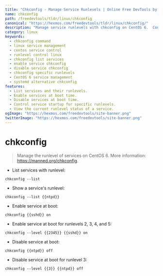 ```yaml
---
title: "Chkconfig - Manage Service Runlevels | Online Free DevTools by Hexmos"
name: chkconfig
path: /freedevtools/tldr/linux/chkconfig
canonical: "https://hexmos.com/freedevtools/tldr/linux/chkconfig/"
description: "Manage service runlevels with chkconfig on CentOS 6.  Control service startup and shutdown behavior at different runlevels. Free online tool, no registration required."
category: linux
keywords:
  - chkconfig command
  - linux service management
  - centos service control
  - runlevel control linux
  - chkconfig list services
  - enable service chkconfig
  - disable service chkconfig
  - chkconfig specific runlevels
  - CentOS 6 service management
  - systemd alternative chkconfig
features:
  - List services and their runlevels.
  - Enable services at boot time.
  - Disable services at boot time.
  - Control service startup for specific runlevels.
  - View the current runlevel status of a service.
ogImage: "https://hexmos.com/freedevtools/site-banner.png"
twitterImage: "https://hexmos.com/freedevtools/site-banner.png"
---
```


# chkconfig

> Manage the runlevel of services on CentOS 6.
> More information: <https://manned.org/chkconfig>.

- List services with runlevel:

`chkconfig --list`

- Show a service's runlevel:

`chkconfig --list {{ntpd}}`

- Enable service at boot:

`chkconfig {{sshd}} on`

- Enable service at boot for runlevels 2, 3, 4, and 5:

`chkconfig --level {{2345}} {{sshd}} on`

- Disable service at boot:

`chkconfig {{ntpd}} off`

- Disable service at boot for runlevel 3:

`chkconfig --level {{3}} {{ntpd}} off`
